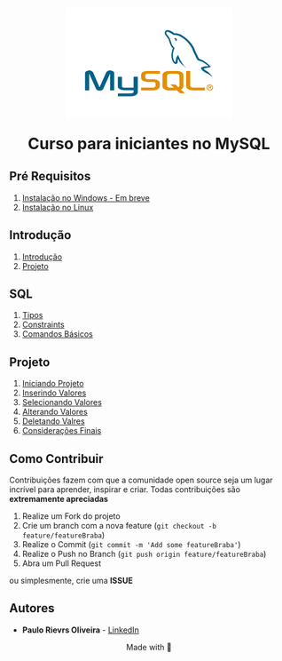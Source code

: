 <h1 align="center">
    <img src="assets/MySQL.svg" width="300" align="center">
    <p>Curso para iniciantes no MySQL</p>
</h1>

## Pré Requisitos

1. [Instalação no Windows - Em breve](#)
2. [Instalação no Linux](./01-Ambiente/01-Ambiente-Linux.md)

## Introdução

1. [Introdução](./02-Introdução/01-Introducao.md)
2. [Projeto](./02-Introdução/02-Projeto.md)

## SQL

1. [Tipos](./03-SQL/01-Tipos.md)
2. [Constraints](./03-SQL/02-Constraints.md)
3. [Comandos Básicos](./03-SQL/03-ComandosBasicos.md)

## Projeto

1. [Iniciando Projeto](./04-Projeto/01-IniciandoProjeto.md)
2. [Inserindo Valores](./04-Projeto/02-InserindoValores.md)
3. [Selecionando Valores](./04-Projeto/03-SelecionandoValores.md)
4. [Alterando Valores](./04-Projeto/04-AlterandoValores.md)
5. [Deletando Valres](./04-Projeto/05-DeletandoValores.md)
6. [Considerações Finais](./04-Projeto/06-ConsideracoesFinais.md)

## Como Contribuir

Contribuições fazem com que a comunidade open source seja um lugar incrível para aprender, inspirar e criar. Todas contribuições
são **extremamente apreciadas**

1. Realize um Fork do projeto
2. Crie um branch com a nova feature (`git checkout -b feature/featureBraba`)
3. Realize o Commit (`git commit -m 'Add some featureBraba'`)
4. Realize o Push no Branch (`git push origin feature/featureBraba`)
5. Abra um Pull Request

ou simplesmente, crie uma **ISSUE**

## Autores

- **Paulo Rievrs Oliveira** - [LinkedIn](https://www.linkedin.com/in/paulo-rievrs/)


<p align="center">Made with 💜</p>